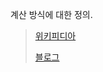 계산 방식에 대한 정의.

>[위키피디아](https://ja.wikipedia.org/wiki/%E7%B6%99%E7%B6%9A)
>
>[블로그](http://guruma.github.io/posts/2018-09-27-Project-Loom-Fiber-And-Continuation/)